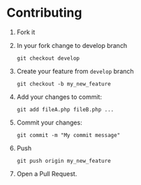 # Contributing

1. Fork it

2. In your fork change to develop branch

    `git checkout develop`

3. Create your feature from `develop` branch

    `git checkout -b my_new_feature`

4. Add your changes to commit: 

    `git add fileA.php fileB.php ...`

5. Commit your changes:

    `git commit -m "My commit message"`

6. Push

    `git push origin my_new_feature`

7. Open a Pull Request.

